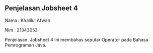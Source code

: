 ## Penjelasan Jobsheet 4
Nama  : Khalilul Afwan

Nim   : 21343053

Penjelasan:
Jobsheet 4 ini membahas seputar Operator pada Bahasa Pemrograman Java. 
